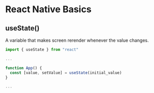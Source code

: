 # React Native Basics

## useState()
A variable that makes screen rerender whenever the value changes.

```jsx
import { useState } from "react"

...

function App() {
  const [value, setValue] = useState(initial_value)
}

...
```
